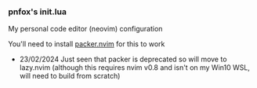 ### pnfox's init.lua

My personal code editor (neovim) configuration

You'll need to install [packer.nvim](https://github.com/wbthomason/packer.nvim) for this to work

* 23/02/2024 Just seen that packer is deprecated so will move to lazy.nvim (although this requires nvim v0.8 and isn't on my Win10 WSL, will need to build from scratch)
